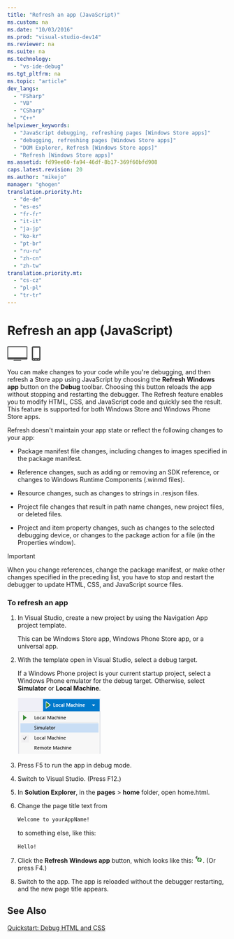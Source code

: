 ```yaml
---
title: "Refresh an app (JavaScript)"
ms.custom: na
ms.date: "10/03/2016"
ms.prod: "visual-studio-dev14"
ms.reviewer: na
ms.suite: na
ms.technology: 
  - "vs-ide-debug"
ms.tgt_pltfrm: na
ms.topic: "article"
dev_langs: 
  - "FSharp"
  - "VB"
  - "CSharp"
  - "C++"
helpviewer_keywords: 
  - "JavaScript debugging, refreshing pages [Windows Store apps]"
  - "debugging, refreshing pages [Windows Store apps]"
  - "DOM Explorer, Refresh [Windows Store apps]"
  - "Refresh [Windows Store apps]"
ms.assetid: fd99ee60-fa94-46df-8b17-369f60bfd908
caps.latest.revision: 20
ms.author: "mikejo"
manager: "ghogen"
translation.priority.ht: 
  - "de-de"
  - "es-es"
  - "fr-fr"
  - "it-it"
  - "ja-jp"
  - "ko-kr"
  - "pt-br"
  - "ru-ru"
  - "zh-cn"
  - "zh-tw"
translation.priority.mt: 
  - "cs-cz"
  - "pl-pl"
  - "tr-tr"
---
```

# Refresh an app (JavaScript)
![Applies to Windows and Windows Phone](../VS_debugger/media/windows_and_phone_content.png "windows_and_phone_content")  
  
 You can make changes to your code while you're debugging, and then refresh a Store app using JavaScript by choosing the **Refresh Windows app** button on the **Debug** toolbar. Choosing this button reloads the app without stopping and restarting the debugger. The Refresh feature enables you to modify HTML, CSS, and JavaScript code and quickly see the result. This feature is supported for both Windows Store and Windows Phone Store apps.  
  
 Refresh doesn't maintain your app state or reflect the following changes to your app:  
  
-   Package manifest file changes, including changes to images specified in the package manifest.  
  
-   Reference changes, such as adding or removing an SDK reference, or changes to Windows Runtime Components (.winmd files).  
  
-   Resource changes, such as changes to strings in .resjson files.  
  
-   Project file changes that result in path name changes, new project files, or deleted files.  
  
-   Project and item property changes, such as changes to the selected debugging device, or changes to the package action for a file (in the Properties window).  
  
> [!IMPORTANT]
>  When you change references, change the package manifest, or make other changes specified in the preceding list, you have to stop and restart the debugger to update HTML, CSS, and JavaScript source files.  
  
### To refresh an app  
  
1.  In Visual Studio, create a new project by using the Navigation App project template.  
  
     This can be Windows Store app, Windows Phone Store app, or a universal app.  
  
2.  With the template open in Visual Studio, select a debug target.  
  
     If a Windows Phone project is your current startup project, select a Windows Phone emulator for the debug target. Otherwise, select **Simulator** or **Local Machine**.  
  
     ![Select debug target list](../VS_debugger/media/js_select_target.png "JS_Select_Target")  
  
3.  Press F5 to run the app in debug mode.  
  
4.  Switch to Visual Studio. (Press F12.)  
  
5.  In **Solution Explorer**, in the **pages** > **home** folder, open home.html.  
  
6.  Change the page title text from  
  
    ```html  
    Welcome to yourAppName!  
    ```  
  
     to something else, like this:  
  
    ```html  
    Hello!  
    ```  
  
7.  Click the **Refresh Windows app** button, which looks like this: ![Refresh Windows app button](../VS_debugger/media/js_refresh.png "JS_Refresh"). (Or press F4.)  
  
8.  Switch to the app. The app is reloaded without the debugger restarting, and the new page title appears.  
  
## See Also  
 [Quickstart: Debug HTML and CSS](../VS_debugger/quickstart--debug-html-and-css.md)